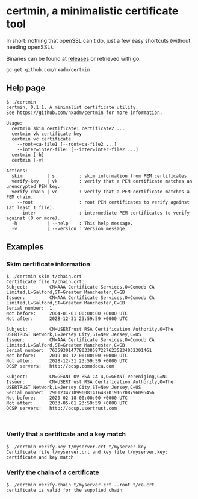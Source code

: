 # certmin, a minimalistic certificate tool

In short: nothing that openSSL can't do, just a few easy shortcuts (without needing openSSL).

Binaries can be found at [releases](https://github.com/nxadm/certmin/releases)
or retrieved with go.

```
go get github.com/nxadm/certmin
```


## Help page
```
$ ./certmin
certmin, 0.1.1. A minimalist certificate utility.
See https://github.com/nxadm/certmin for more information.

Usage:
  certmin skim certificate1 certificate2 ...
  certmin vk certificate key
  certmin vc certificate
    --root=ca-file1 [--root=ca-file2 ...]
    --inter=inter-file1 [--inter=inter-file2 ...]
  certmin [-h]
  certmin [-v]

Actions:
  skim         | s         : skim information from PEM certificates.
  verify-key   | vk        : verify that a PEM certificate matches an unencrypted PEM key.
  verify-chain | vc        : verify that a PEM certificate matches a PEM chain.
    --root                 : root PEM certificates to verify against (at least 1 file).
    --inter                : intermediate PEM certificates to verify against (0 or more).
  -h           | --help    : This help message.
  -v           | --version : Version message.

```

## Examples

### Skim certificate information

```
$ ./certmin skim t/chain.crt
Certificate file t/chain.crt:
Subject:        CN=AAA Certificate Services,O=Comodo CA Limited,L=Salford,ST=Greater Manchester,C=GB
Issuer:         CN=AAA Certificate Services,O=Comodo CA Limited,L=Salford,ST=Greater Manchester,C=GB
Serial number:  1
Not before:     2004-01-01 00:00:00 +0000 UTC
Not after:      2028-12-31 23:59:59 +0000 UTC

Subject:        CN=USERTrust RSA Certification Authority,O=The USERTRUST Network,L=Jersey City,ST=New Jersey,C=US
Issuer:         CN=AAA Certificate Services,O=Comodo CA Limited,L=Salford,ST=Greater Manchester,C=GB
Serial number:  76359301477803385872276235234032301461
Not before:     2019-03-12 00:00:00 +0000 UTC
Not after:      2028-12-31 23:59:59 +0000 UTC
OCSP servers:   http://ocsp.comodoca.com

Subject:        CN=GEANT OV RSA CA 4,O=GEANT Vereniging,C=NL
Issuer:         CN=USERTrust RSA Certification Authority,O=The USERTRUST Network,L=Jersey City,ST=New Jersey,C=US
Serial number:  290123421899608141648701916708796095456
Not before:     2020-02-18 00:00:00 +0000 UTC
Not after:      2033-05-01 23:59:59 +0000 UTC
OCSP servers:   http://ocsp.usertrust.com

---
```

### Verify that a certificate and a key match

```
$ ./certmin verify-key t/myserver.crt t/myserver.key
Certificate file t/myserver.crt and key file t/myserver.key:
certificate and key match
```

### Verify the chain of a certificate

```
$ ./certmin verify-chain t/myserver.crt --root t/ca.crt
certificate is valid for the supplied chain
```
